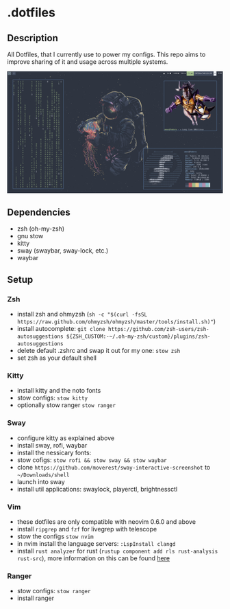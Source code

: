 # .dotfiles

## Description
All Dotfiles, that I currently use to power my configs. This repo aims to improve sharing of it and usage across multiple systems.

![ultra rice](./.github/images/screenshot.png)

## Dependencies
- zsh (oh-my-zsh)
- gnu stow
- kitty
- sway (swaybar, sway-lock, etc.)
- waybar

## Setup
### Zsh
- install zsh and ohmyzsh (``sh -c "$(curl -fsSL https://raw.github.com/ohmyzsh/ohmyzsh/master/tools/install.sh)"``)
- install autocomplete: ``git clone https://github.com/zsh-users/zsh-autosuggestions ${ZSH_CUSTOM:-~/.oh-my-zsh/custom}/plugins/zsh-autosuggestions``
- delete default .zshrc and swap it out for my one: `stow zsh`
- set zsh as your default shell
### Kitty
- install kitty and the noto fonts
- stow configs: `stow kitty`
- optionally stow ranger `stow ranger`
### Sway
- configure kitty as explained above
- install sway, rofi, waybar
- install the nessicary fonts: 
- stow cofigs: `stow rofi && stow sway && stow waybar`
- clone `https://github.com/moverest/sway-interactive-screenshot` to `~/Downloads/shell` 
- launch into sway
- install util applications: swaylock, playerctl, brightnessctl
### Vim
- these dotfiles are only compatible with neovim 0.6.0 and above
- install `ripgrep` and `fzf` for livegrep with telescope
- stow the configs `stow nvim`
- in nvim install the language servers: `:LspInstall clangd`
- install `rust analyzer` for rust (`rustup component add rls rust-analysis rust-src`), more information on this can be found [here](https://rust-analyzer.github.io/manual.html#rust-analyzer-language-server-binary)
### Ranger
- stow configs: `stow ranger`
- install ranger
